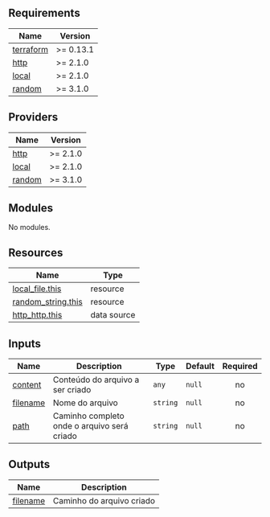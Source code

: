 <!-- BEGINNING OF PRE-COMMIT-TERRAFORM DOCS HOOK -->
## Requirements

| Name | Version |
|------|---------|
| <a name="requirement_terraform"></a> [terraform](#requirement\_terraform) | >= 0.13.1 |
| <a name="requirement_http"></a> [http](#requirement\_http) | >= 2.1.0 |
| <a name="requirement_local"></a> [local](#requirement\_local) | >= 2.1.0 |
| <a name="requirement_random"></a> [random](#requirement\_random) | >= 3.1.0 |

## Providers

| Name | Version |
|------|---------|
| <a name="provider_http"></a> [http](#provider\_http) | >= 2.1.0 |
| <a name="provider_local"></a> [local](#provider\_local) | >= 2.1.0 |
| <a name="provider_random"></a> [random](#provider\_random) | >= 3.1.0 |

## Modules

No modules.

## Resources

| Name | Type |
|------|------|
| [local_file.this](https://registry.terraform.io/providers/hashicorp/local/latest/docs/resources/file) | resource |
| [random_string.this](https://registry.terraform.io/providers/hashicorp/random/latest/docs/resources/string) | resource |
| [http_http.this](https://registry.terraform.io/providers/hashicorp/http/latest/docs/data-sources/http) | data source |

## Inputs

| Name | Description | Type | Default | Required |
|------|-------------|------|---------|:--------:|
| <a name="input_content"></a> [content](#input\_content) | Conteúdo do arquivo a ser criado | `any` | `null` | no |
| <a name="input_filename"></a> [filename](#input\_filename) | Nome do arquivo | `string` | `null` | no |
| <a name="input_path"></a> [path](#input\_path) | Caminho completo onde o arquivo será criado | `string` | `null` | no |

## Outputs

| Name | Description |
|------|-------------|
| <a name="output_filename"></a> [filename](#output\_filename) | Caminho do arquivo criado |
<!-- END OF PRE-COMMIT-TERRAFORM DOCS HOOK -->
